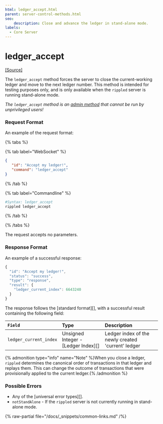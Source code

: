 ```yaml
---
html: ledger_accept.html
parent: server-control-methods.html
seo:
    description: Close and advance the ledger in stand-alone mode.
labels:
  - Core Server
---
```

# ledger_accept
[[Source]](https://github.com/XRPLF/rippled/blob/a61ffab3f9010d8accfaa98aa3cacc7d38e74121/src/ripple/rpc/handlers/LedgerAccept.cpp "Source")

The `ledger_accept` method forces the server to close the current-working ledger and move to the next ledger number. This method is intended for testing purposes only, and is only available when the `rippled` server is running stand-alone mode.

*The `ledger_accept` method is an [admin method](../index.md) that cannot be run by unprivileged users!*

### Request Format

An example of the request format:

{% tabs %}

{% tab label="WebSocket" %}
```json
{
   "id": "Accept my ledger!",
   "command": "ledger_accept"
}
```
{% /tab %}

{% tab label="Commandline" %}
```sh
#Syntax: ledger_accept
rippled ledger_accept
```
{% /tab %}

{% /tabs %}

The request accepts no parameters.

### Response Format

An example of a successful response:
```js
{
  "id": "Accept my ledger!",
  "status": "success",
  "type": "response",
  "result": {
    "ledger_current_index": 6643240
  }
}
```

The response follows the [standard format][], with a successful result containing the following field:

| `Field`                | Type             | Description                      |
|:-----------------------|:-----------------|:---------------------------------|
| `ledger_current_index` | Unsigned Integer - [Ledger Index][] | Ledger index of the newly created 'current' ledger |

{% admonition type="info" name="Note" %}When you close a ledger, `rippled` determines the canonical order of transactions in that ledger and replays them. This can change the outcome of transactions that were provisionally applied to the current ledger.{% /admonition %}

### Possible Errors

* Any of the [universal error types][].
* `notStandAlone` - If the `rippled` server is not currently running in stand-alone mode.

{% raw-partial file="/docs/_snippets/common-links.md" /%}
